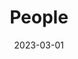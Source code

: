 ---
date: 2023-03-01
featured_image: DSCF2297.jpeg
title: People
#type: gallery
sort_by: Name
sort_order: desc
menus: "main"
#type: gallery
weight: 2
resources:
---
